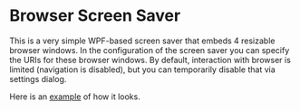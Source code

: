 # Browser Screen Saver

This is a very simple WPF-based screen saver that embeds 4 resizable browser windows. In the configuration of the screen saver you can specify the URIs for these browser windows. By default, interaction with browser is limited (navigation is disabled), but you can temporarily disable that via settings dialog.

Here is an [example](https://github.com/lucky248/BrowserScreenSaver/blob/master/Example.png?raw=true) of how it looks.
